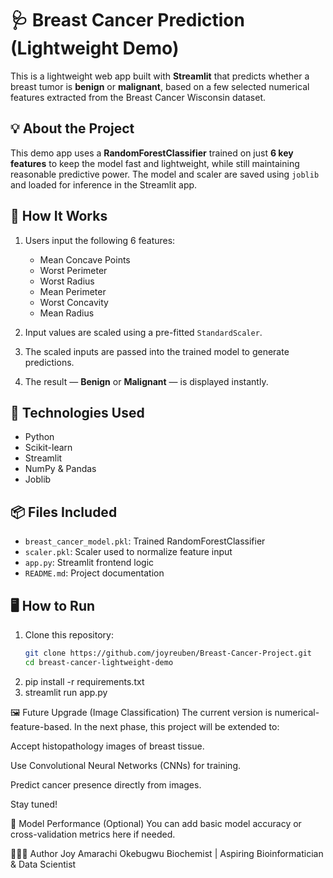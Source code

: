 # 🩺 Breast Cancer Prediction (Lightweight Demo)

This is a lightweight web app built with **Streamlit** that predicts whether a breast tumor is **benign** or **malignant**, based on a few selected numerical features extracted from the Breast Cancer Wisconsin dataset.

## 💡 About the Project

This demo app uses a **RandomForestClassifier** trained on just **6 key features** to keep the model fast and lightweight, while still maintaining reasonable predictive power. The model and scaler are saved using `joblib` and loaded for inference in the Streamlit app.

## 🚀 How It Works

1. Users input the following 6 features:
   - Mean Concave Points
   - Worst Perimeter
   - Worst Radius
   - Mean Perimeter
   - Worst Concavity
   - Mean Radius

2. Input values are scaled using a pre-fitted `StandardScaler`.

3. The scaled inputs are passed into the trained model to generate predictions.

4. The result — **Benign** or **Malignant** — is displayed instantly.

## 🧪 Technologies Used

- Python
- Scikit-learn
- Streamlit
- NumPy & Pandas
- Joblib

## 📦 Files Included

- `breast_cancer_model.pkl`: Trained RandomForestClassifier
- `scaler.pkl`: Scaler used to normalize feature input
- `app.py`: Streamlit frontend logic
- `README.md`: Project documentation

## 🖥️ How to Run

1. Clone this repository:
   ```bash
   git clone https://github.com/joyreuben/Breast-Cancer-Project.git
   cd breast-cancer-lightweight-demo
2. pip install -r requirements.txt
3. streamlit run app.py

🖼️ Future Upgrade (Image Classification)
The current version is numerical-feature-based. In the next phase, this project will be extended to:

Accept histopathology images of breast tissue.

Use Convolutional Neural Networks (CNNs) for training.

Predict cancer presence directly from images.

Stay tuned!

🧠 Model Performance (Optional)
You can add basic model accuracy or cross-validation metrics here if needed.

🙋🏽‍♀️ Author
Joy Amarachi Okebugwu
Biochemist | Aspiring Bioinformatician & Data Scientist

